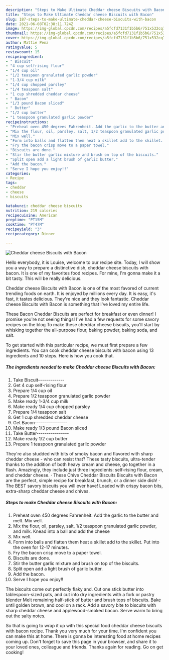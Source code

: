 ```yaml
---
description: "Steps to Make Ultimate Cheddar cheese Biscuits with Bacon"
title: "Steps to Make Ultimate Cheddar cheese Biscuits with Bacon"
slug: 187-steps-to-make-ultimate-cheddar-cheese-biscuits-with-bacon
date: 2021-06-08T02:38:11.724Z
image: https://img-global.cpcdn.com/recipes/a5fcfd7131f1b5b6/751x532cq70/cheddar-cheese-biscuits-with-bacon-recipe-main-photo.jpg
thumbnail: https://img-global.cpcdn.com/recipes/a5fcfd7131f1b5b6/751x532cq70/cheddar-cheese-biscuits-with-bacon-recipe-main-photo.jpg
cover: https://img-global.cpcdn.com/recipes/a5fcfd7131f1b5b6/751x532cq70/cheddar-cheese-biscuits-with-bacon-recipe-main-photo.jpg
author: Mattie Pena
ratingvalue: 5
reviewcount: 15
recipeingredient:
- " Biscuit"
- "4 cup selfrising flour"
- "1/4 cup oil"
- "1/2 teaspoon granulated garlic powder"
- "1-3/4 cup milk"
- "1/4 cup chopped parsley"
- "1/4 teaspoon salt"
- "1 cup shredded cheddar cheese"
- " Bacon"
- "1/3 pound Bacon sliced"
- " Butter"
- "1/2 cup butter"
- "1 teaspoon granulated garlic powder"
recipeinstructions:
- "Preheat oven 450 degrees Fahrenheit. Add the garlic to the butter and melt. Mix well."
- "Mix the flour, oil, parsley, salt, 1/2 teaspoon granulated garlic powder, and milk. Knead into a ball and add the cheese"
- "Mix well."
- "Form into balls and flatten them heat a skillet add to the skillet. Put into the oven for 12-17 minutes."
- "Fry the bacon crisp move to a paper towel."
- "Biscuits are done."
- "Stir the butter garlic mixture and brush on top of the biscuits."
- "Split open add a light brush of garlic butter."
- "Add the bacon."
- "Serve I hope you enjoy!!"
categories:
- Recipe
tags:
- cheddar
- cheese
- biscuits

katakunci: cheddar cheese biscuits 
nutrition: 219 calories
recipecuisine: American
preptime: "PT15M"
cooktime: "PT47M"
recipeyield: "3"
recipecategory: Dinner

---
```



![Cheddar cheese Biscuits with Bacon](https://img-global.cpcdn.com/recipes/a5fcfd7131f1b5b6/751x532cq70/cheddar-cheese-biscuits-with-bacon-recipe-main-photo.jpg)

Hello everybody, it is Louise, welcome to our recipe site. Today, I will show you a way to prepare a distinctive dish, cheddar cheese biscuits with bacon. It is one of my favorites food recipes. For mine, I'm gonna make it a bit tasty. This will be really delicious.

Cheddar cheese Biscuits with Bacon is one of the most favored of current trending foods on earth. It is enjoyed by millions every day. It is easy, it's fast, it tastes delicious. They're nice and they look fantastic. Cheddar cheese Biscuits with Bacon is something that I've loved my entire life.

These Bacon Cheddar Biscuits are perfect for breakfast or even dinner! I promise you&#39;re not seeing things! I&#39;ve had a few requests for some savory recipes on the blog To make these cheddar cheese biscuits, you&#39;ll start by whisking together the all-purpose flour, baking powder, baking soda, and salt.


To get started with this particular recipe, we must first prepare a few ingredients. You can cook cheddar cheese biscuits with bacon using 13 ingredients and 10 steps. Here is how you cook that.

<!--inarticleads1-->

##### The ingredients needed to make Cheddar cheese Biscuits with Bacon:

1. Take  Biscuit-------------
1. Get 4 cup self-rising flour
1. Prepare 1/4 cup oil
1. Prepare 1/2 teaspoon granulated garlic powder
1. Make ready 1-3/4 cup milk
1. Make ready 1/4 cup chopped parsley
1. Prepare 1/4 teaspoon salt
1. Get 1 cup shredded cheddar cheese
1. Get  Bacon----------------
1. Make ready 1/3 pound Bacon sliced
1. Take  Butter----------------
1. Make ready 1/2 cup butter
1. Prepare 1 teaspoon granulated garlic powder


They&#39;re also studded with bits of smoky bacon and flavored with sharp cheddar cheese - who can resist that? These tasty biscuits, ultra-tender thanks to the addition of both heavy cream and cheese, go together in a flash. Amazingly, they include just three ingredients: self-rising flour, cream, and cheddar cheese. · These Chive Cheddar Biscuits Biscuits with Bacon are the perfect, simple recipe for breakfast, brunch, or a dinner side dish! · The BEST savory biscuits you will ever have! Loaded with crispy bacon bits, extra-sharp cheddar cheese and chives. 

<!--inarticleads2-->

##### Steps to make Cheddar cheese Biscuits with Bacon:

1. Preheat oven 450 degrees Fahrenheit. Add the garlic to the butter and melt. Mix well.
1. Mix the flour, oil, parsley, salt, 1/2 teaspoon granulated garlic powder, and milk. Knead into a ball and add the cheese
1. Mix well.
1. Form into balls and flatten them heat a skillet add to the skillet. Put into the oven for 12-17 minutes.
1. Fry the bacon crisp move to a paper towel.
1. Biscuits are done.
1. Stir the butter garlic mixture and brush on top of the biscuits.
1. Split open add a light brush of garlic butter.
1. Add the bacon.
1. Serve I hope you enjoy!!


The biscuits come out perfectly flaky and. Cut one stick butter into tablespoon-sized pats, and cut into dry ingredients with a fork or pastry blender Melt remaining half-stick of butter and brush tops of biscuits. Bake until golden brown, and cool on a rack. Add a savory bite to biscuits with sharp cheddar cheese and applewood-smoked bacon. Serve warm to bring out the salty notes. 

So that is going to wrap it up with this special food cheddar cheese biscuits with bacon recipe. Thank you very much for your time. I'm confident you can make this at home. There is gonna be interesting food at home recipes coming up. Don't forget to save this page in your browser, and share it to your loved ones, colleague and friends. Thanks again for reading. Go on get cooking!
